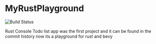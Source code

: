 # MyRustPlayground
![Build Status](https://github.com/stiangglanda/MyRustPlayground/actions/workflows/rust.yml/badge.svg)

Rust Console Todo list app was the first project and it can be found in the commit history now its a playground for rust and bevy
